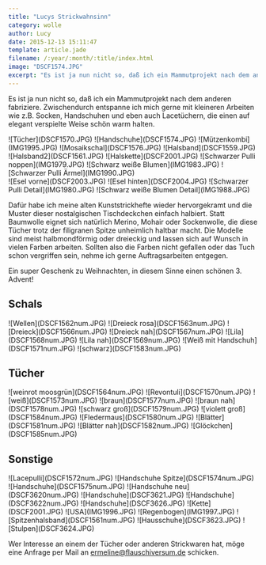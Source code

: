 ```yaml
---
title: "Lucys Strickwahnsinn"
category: wolle
author: Lucy
date: 2015-12-13 15:11:47
template: article.jade
filename: /:year/:month/:title/index.html
image: "DSCF1574.JPG"
excerpt: "Es ist ja nun nicht so, daß ich ein Mammutprojekt nach dem anderen fabriziere."
---
```


Es ist ja nun nicht so, daß ich ein Mammutprojekt nach dem anderen fabriziere. Zwischendurch entspanne ich mich gerne mit kleineren Arbeiten wie z.B. Socken, Handschuhen und eben auch Lacetüchern, die einen auf elegant verspielte Weise schön warm halten.

<div class="slideshow_landscape">
![Tücher](DSCF1570.JPG)
![Handschuhe](DSCF1574.JPG)
![Mützenkombi](IMG1995.JPG)
![Mosaikschal](DSCF1576.JPG)
![Halsband](DSCF1559.JPG)
![Halsband2](DSCF1561.JPG)
![Halskette](DSCF2001.JPG)
![Schwarzer Pulli noppen](IMG1979.JPG)
![Schwarz weiße Blumen](IMG1983.JPG)
![Schwarzer Pulli Ärmel](IMG1990.JPG)
</div>

<div class="slideshow_portrait">
![Esel vorne](DSCF2003.JPG)
![Esel hinten](DSCF2004.JPG)
![Schwarzer Pulli Detail](IMG1980.JPG)
![Schwarz weiße Blumen Detail](IMG1988.JPG)
</div>


Dafür habe ich meine alten Kunststrickhefte wieder hervorgekramt und die Muster dieser nostalgischen Tischdeckchen einfach halbiert. Statt Baumwolle eignet sich natürlich Merino, Mohair oder Sockenwolle, die diese Tücher trotz der filigranen Spitze unheimlich haltbar macht. Die Modelle sind meist halbmondförmig oder dreieckig und lassen sich auf Wunsch in vielen Farben arbeiten. Sollten also die Farben nicht gefallen oder das Tuch schon vergriffen sein, nehme ich gerne Auftragsarbeiten entgegen.

Ein super Geschenk zu Weihnachten, in diesem Sinne einen schönen 3. Advent! 


## Schals
<div class="slideshow_landscape">
![Wellen](DSCF1562num.JPG)
![Dreieck rosa](DSCF1563num.JPG)
![Dreieck](DSCF1566num.JPG)
![Dreieck nah](DSCF1567num.JPG)
![Lila](DSCF1568num.JPG)
![Lila nah](DSCF1569num.JPG)
![Weiß mit Handschuh](DSCF1571num.JPG)
![schwarz](DSCF1583num.JPG)
</div>


## Tücher
<div class="slideshow_landscape">
![weinrot moosgrün](DSCF1564num.JPG)
![Revontuli](DSCF1570num.JPG)
![weiß](DSCF1573num.JPG)
![braun](DSCF1577num.JPG)
![braun nah](DSCF1578num.JPG)
![schwarz groß](DSCF1579num.JPG)
![violett groß](DSCF1584num.JPG)
![Fledermaus](DSCF1580num.JPG)
![Blätter](DSCF1581num.JPG)
![Blätter nah](DSCF1582num.JPG)
![Glöckchen](DSCF1585num.JPG)
</div>


## Sonstige
<div class="slideshow_landscape">
![Lacepulli](DSCF1572num.JPG)
![Handschuhe Spitze](DSCF1574num.JPG)
![Handschuhe](DSCF1575num.JPG)
![Handschuhe neu](DSCF3620num.JPG)
![Handschuhe](DSCF3621.JPG)
![Handschuhe](DSCF3622num.JPG)
![Handschuhe](DSCF3626.JPG)
![Kette](DSCF2001.JPG)
![USA](IMG1996.JPG)
![Regenbogen](IMG1997.JPG)
![Spitzenhalsband](DSCF1561num.JPG)
![Hausschuhe](DSCF3623.JPG)
![Stulpen](DSCF3624.JPG)
</div>

Wer Interesse an einem der Tücher oder anderen Strickwaren hat, möge eine Anfrage per Mail an ermeline@flauschiversum.de schicken.




